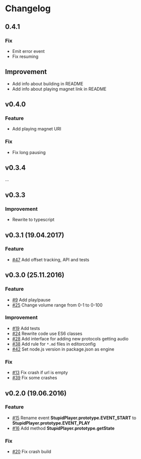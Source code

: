 # Changelog

## 0.4.1

### Fix

* Emit error event
* Fix resuming

## Improvement

* Add info about building in README
* Add info about playing magnet link in README

## v0.4.0

### Feature

* Add playing magnet URI

### Fix

* Fix long pausing

## v0.3.4

...

## v0.3.3

### Improvement

* Rewrite to typescript

## v0.3.1 (19.04.2017)

### Feature
* [#47](https://github.com/kicumkicum/stupid-player/issues/47)
Add offset tracking, API and tests

## v0.3.0 (25.11.2016)

### Feature
* [#9](https://github.com/kicumkicum/stupid-player/issues/9)
Add play/pause
* [#25](https://github.com/kicumkicum/stupid-player/issues/25)
Change volume range from 0-1 to 0-100

### Improvement
* [#19](https://github.com/kicumkicum/stupid-player/issues/19)
Add tests
* [#24](https://github.com/kicumkicum/stupid-player/issues/24)
Rewrite code use ES6 classes
* [#28](https://github.com/kicumkicum/stupid-player/issues/28)
Add interface for adding new protocols getting audio
* [#38](https://github.com/kicumkicum/stupid-player/issues/38)
Add rule for `*.md` files in editorconfig
* [#42](https://github.com/kicumkicum/stupid-player/issues/42)
Set node.js version in package.json as engine

### Fix
* [#13](https://github.com/kicumkicum/stupid-player/issues/13)
Fix crash if url is empty
* [#39](https://github.com/kicumkicum/stupid-player/issues/39)
Fix some crashes

## v0.2.0 (19.06.2016)

### Feature
* [#15](https://github.com/kicumkicum/stupid-player/issues/15)
Rename event **StupidPlayer.prototype.EVENT_START** to **StupidPlayer.prototype.EVENT_PLAY**
* [#16](https://github.com/kicumkicum/stupid-player/issues/16)
Add method **StupidPlayer.prototype.getState**

### Fix
* [#20](https://github.com/kicumkicum/stupid-player/issues/20)
Fix crash build
